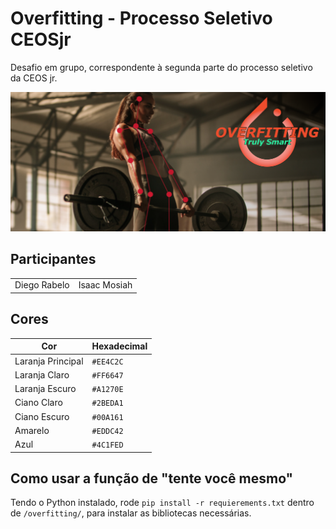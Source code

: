 # Overfitting - Processo Seletivo CEOSjr
Desafio em grupo, correspondente à segunda parte do processo seletivo da CEOS jr.

![image](/overfitting/public/newHero.png)

## Participantes
| | | 
| --- | --- |
| Diego Rabelo | Isaac Mosiah |

## Cores
| Cor | Hexadecimal |
| --- | --- |
| Laranja Principal | `#EE4C2C` |
| Laranja Claro | `#FF6647` |
| Laranja Escuro | `#A1270E` |
| Ciano Claro | `#2BEDA1` |
| Ciano Escuro | `#00A161` |
| Amarelo | `#EDDC42` |
| Azul | `#4C1FED` |

## Como usar a função de "tente você mesmo"
Tendo o Python instalado, rode `pip install -r requierements.txt` dentro de `/overfitting/`, para instalar as bibliotecas necessárias.